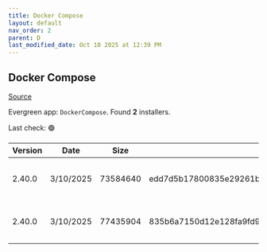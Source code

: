 ```yaml
---
title: Docker Compose
layout: default
nav_order: 2
parent: D
last_modified_date: Oct 10 2025 at 12:39 PM
---
```


## Docker Compose

[Source](https://github.com/docker/compose)

Evergreen app: `DockerCompose`. Found **2** installers.

Last check: 🟢

| Version | Date      | Size     | Sha256                                                           | Architecture | InstallerType | Type | URI                                                                                                                                                                                              |
| ------- | --------- | -------- | ---------------------------------------------------------------- | ------------ | ------------- | ---- | ------------------------------------------------------------------------------------------------------------------------------------------------------------------------------------------------ |
| 2.40.0  | 3/10/2025 | 73584640 | edd7d5b17800835e29261bbd64eee1ffb2d7793230a6c68616750f1254bc9f14 | ARM64        | Default       | exe  | [https://github.com/docker/compose/releases/download/v2.40.0/docker-compose-windows-aarch64.exe](https://github.com/docker/compose/releases/download/v2.40.0/docker-compose-windows-aarch64.exe) |
| 2.40.0  | 3/10/2025 | 77435904 | 835b6a7150d12e128fa9fd902abff6212ff3e55398683d57e213956558ead5df | x64          | Default       | exe  | [https://github.com/docker/compose/releases/download/v2.40.0/docker-compose-windows-x86_64.exe](https://github.com/docker/compose/releases/download/v2.40.0/docker-compose-windows-x86_64.exe)   |
